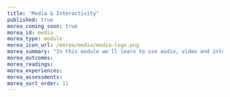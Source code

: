 ```yaml
---
title: "Media & Interactivity"
published: true
morea_coming_soon: true
morea_id: media
morea_type: module
morea_icon_url: /morea/media/media-logo.png
morea_summary: "In this module we'll learn to use audio, video and interactive effects to add interest to our web pages."
morea_outcomes:
morea_readings:
morea_experiences:
morea_assessments:
morea_sort_order: 11
---
```

